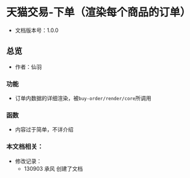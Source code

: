 # 天猫交易-下单（渲染每个商品的订单）
* 文档版本号：1.0.0

## 总览
* 作者：仙羽

### 功能
* 订单内数据的详细渲染，被`buy-order/render/core`所调用

### 函数
* 内容过于简单，不详介绍

### 本文档相关：
* 修改记录：
  * 130903 承风 创建了文档






